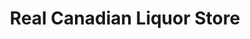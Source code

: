 ---
title: "Real Canadian Liquor Store"
url: /edmonton/real-canadian-liquor-store/
shop: alcohol
---